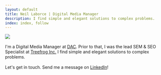 ```yaml
---
layout: default
title: Neil Laborce | Digital Media Manager
description: I find simple and elegant solutions to complex problems.
index: index, follow
---
```

  <img src="{{ site.baseurl }}/images/neillaborce.png">
  <br>
  <br>I'm a Digital Media Manager at <a href="https://www.dacgroup.com/">DAC</a>. Prior to that, I was the lead SEM & SEO Specialist at <a href="https://www.treefrog.ca">Treefrog Inc.</a> I find simple and elegant solutions to complex problems.
  <br>
  <br>Let's get in touch. Send me a message on <a href="https://www.linkedin.com/in/rnlaborce/">LinkedIn</a>!
  <br>
